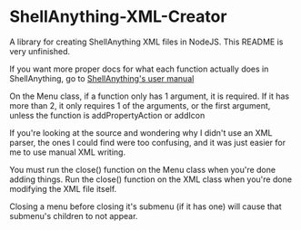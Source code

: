 # ShellAnything-XML-Creator
A library for creating ShellAnything XML files in NodeJS.
This README is very unfinished.

If you want more proper docs for what each function actually does in ShellAnything, go to [ShellAnything's user manual](https://github.com/end2endzone/ShellAnything/blob/master/UserManual.md)

On the Menu class, if a function only has 1 argument, it is required.
If it has more than 2, it only requires 1 of the arguments, or the first argument, unless the function is addPropertyAction or addIcon

If you're looking at the source and wondering why I didn't use an XML parser, the ones I could find were too confusing, and it was just easier for me to use manual XML writing.

You must run the close() function on the Menu class when you're done adding things.
Run the close() function on the XML class when you're done modifying the XML file itself.

Closing a menu before closing it's submenu (if it has one) will cause that submenu's children to not appear.
